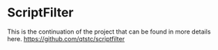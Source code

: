 # ScriptFilter

This is the continuation of the project that can be found in more details here.
https://github.com/qtstc/scriptfilter
